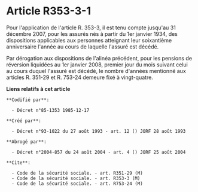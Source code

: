 # Article R353-3-1

Pour l'application de l'article R. 353-3, il est tenu compte jusqu'au 31 décembre 2007, pour les assurés nés à partir du 1er
janvier 1934, des dispositions applicables aux personnes atteignant leur soixantième anniversaire l'année au cours de
laquelle l'assuré est décédé.

Par dérogation aux dispositions de l'alinéa précédent, pour les pensions de réversion liquidées au 1er janvier 2008, premier
jour du mois suivant celui au cours duquel l'assuré est décédé, le nombre d'années mentionné aux articles R. 351-29 et R.
753-24 demeure fixé à vingt-quatre.

**Liens relatifs à cet article**

	**Codifié par**:

	  - Décret n°85-1353 1985-12-17

	**Créé par**:

	  - Décret n°93-1022 du 27 août 1993 - art. 12 () JORF 28 août 1993

	**Abrogé par**:

	  - Décret n°2004-857 du 24 août 2004 - art. 4 () JORF 25 août 2004

	**Cite**:

	  - Code de la sécurité sociale. - art. R351-29 (M)
	  - Code de la sécurité sociale. - art. R353-3 (M)
	  - Code de la sécurité sociale. - art. R753-24 (M)
